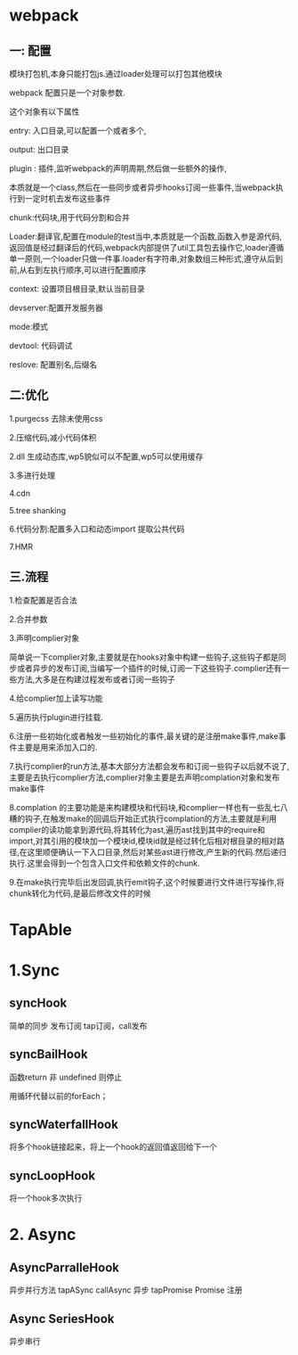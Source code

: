 # webpack

## 一: 配置

模块打包机,本身只能打包js.通过loader处理可以打包其他模块

webpack 配置只是一个对象参数.

这个对象有以下属性

entry: 入口目录,可以配置一个或者多个,

output: 出口目录

plugin : 插件,监听webpack的声明周期,然后做一些额外的操作,

本质就是一个class,然后在一些同步或者异步hooks订阅一些事件,当webpack执行到一定时机去发布这些事件

chunk:代码块,用于代码分割和合并

Loader:翻译官,配置在module的test当中,本质就是一个函数,函数入参是源代码,返回值是经过翻译后的代码,webpack内部提供了util工具包去操作它,loader遵循单一原则,一个loader只做一件事.loader有字符串,对象数组三种形式,遵守从后到前,从右到左执行顺序,可以进行配置顺序

context: 设置项目根目录,默认当前目录

devserver:配置开发服务器  

mode:模式

devtool: 代码调试

reslove: 配置别名,后缀名

## 二:优化

1.purgecss 去除未使用css

2.压缩代码,减小代码体积

2.dll 生成动态库,wp5貌似可以不配置,wp5可以使用缓存

3.多进行处理

4.cdn 

5.tree shanking 

6.代码分割:配置多入口和动态import 提取公共代码 

7.HMR


## 三.流程

1.检查配置是否合法

2.合并参数

3.声明complier对象

简单说一下complier对象,主要就是在hooks对象中构建一些钩子,这些钩子都是同步或者异步的发布订阅,当编写一个插件的时候,订阅一下这些钩子.complier还有一些方法,大多是在构建过程发布或者订阅一些钩子

4.给complier加上读写功能

5.遍历执行plugin进行挂载.

6.注册一些初始化或者触发一些初始化的事件,最关键的是注册make事件,make事件主要是用来添加入口的.

7.执行complier的run方法,基本大部分方法都会发布和订阅一些钩子以后就不说了,主要是去执行complier方法,complier对象主要是去声明complation对象和发布make事件

8.complation 的主要功能是来构建模块和代码块,和complier一样也有一些乱七八糟的钩子,在触发make的回调后开始正式执行complation的方法,主要就是利用complier的读功能拿到源代码,将其转化为ast,遍历ast找到其中的require和import,对其引用的模块加一个模块id,模块id就是经过转化后相对根目录的相对路径,在这里顺便确认一下入口目录,然后对某些ast进行修改,产生新的代码.然后递归执行.这里会得到一个包含入口文件和依赖文件的chunk.


9.在make执行完毕后出发回调,执行emit钩子,这个时候要进行文件进行写操作,将chunk转化为代码,是最后修改文件的时候






# TapAble

# 1.Sync

## syncHook

简单的同步 发布订阅 tap订阅，call发布


## syncBailHook

函数return 非 undefined  则停止

用循环代替以前的forEach；


## syncWaterfallHook

将多个hook链接起来，将上一个hook的返回值返回给下一个


## syncLoopHook

将一个hook多次执行



# 2. Async

## AsyncParralleHook

异步并行方法  tapASync callAsync 异步 tapPromise Promise 注册

## Async SeriesHook


异步串行



